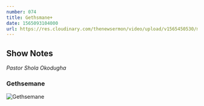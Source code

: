 ```yaml
---
number: 074
title: Gethsmane+
date: 1565093104000
url: https://res.cloudinary.com/thenewsermon/video/upload/v1565450530/messages/Gethsemane_6th_August_2019_-_Pastor_Shola_Okodugha.mp3
---
```


## Show Notes
_Pastor Shola Okodugha_

### Gethsemane

![Gethsemane](https://res.cloudinary.com/thenewsermon/image/upload/v1565451406/sermon%20display%20pictures/Gethsemane_6th_August_2019.jpg)